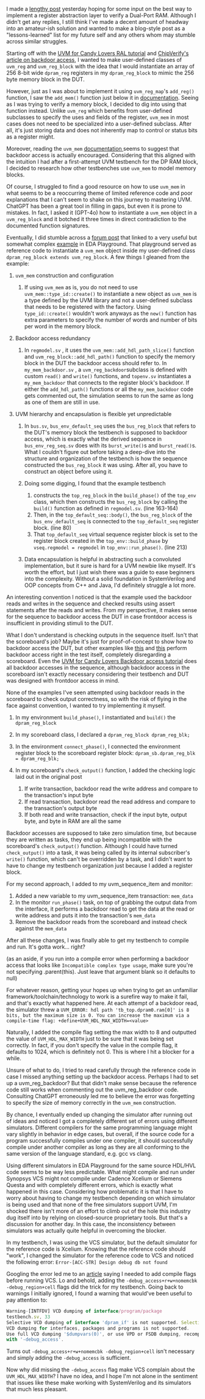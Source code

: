 I made a [lengthy post](https://www.reddit.com/r/FPGA/comments/1fsjpuf/uvm_register_abstraction_layer/) yesterday hoping for some input on the best way to implement a register abstraction layer to verify a Dual-Port RAM. Although I didn't get any replies, I still think I've made a decent amount of headway into an amateur-ish solution and wanted to make a blog-style post as a "lessons-learned" list for my future self and any others whom may stumble across similar struggles.

Starting off with the [UVM for Candy Lovers RAL tutorial](https://cluelogic.com/2012/10/uvm-tutorial-for-candy-lovers-register-abstraction/) and [ChipVerify's article on backdoor access](https://www.chipverify.com/uvm/uvm-register-backdoor-access), I wanted to make user-defined classes of `uvm_reg` and `uvm_reg_block` with the idea that I would instantiate an array of 256 8-bit wide `dpram_reg` registers in my `dpram_reg_block` to mimic the 256 byte memory block in the DUT.

However, just as I was about to implement it using `uvm_reg_map`'s `add_reg()` function, I saw the `add_mem()` function just below it in [documentation](https://verificationacademy.com/verification-methodology-reference/uvm/docs_1.1b/html/files/reg/uvm_reg_map-svh.html#uvm_reg_map.add_reg). Seeing as I was trying to verify a memory block, I decided to dig into using that function instead. Unlike `uvm_reg` which benefits from user-defined subclasses to specify the uses and fields of the register, `uvm_mem` in most cases does not need to be specialized into a user-defined subclass. After all, it's just storing data and does not inherently map to control or status bits as a register might.

Moreover, reading the `uvm_mem` [documentation ](https://verificationacademy.com/verification-methodology-reference/uvm/docs_1.1b/html/files/reg/uvm_mem-svh.html#uvm_mem)seems to suggest that backdoor access is actually encouraged. Considering that this aligned with the intuition I had after a first-attempt UVM testbench for the DP RAM block, I decided to research how other testbenches use `uvm_mem` to model memory blocks.

Of course, I struggled to find a good resource on how to use `uvm_mem` in what seems to be a reoccurring theme of limited reference code and poor explanations that I can't seem to shake on this journey to mastering UVM. ChatGPT has been a great tool in filling in gaps, but even it is prone to mistakes. In fact, I asked it (GPT-4o) how to instantiate a `uvm_mem` object in a `uvm_reg_block` and it botched it three times in direct contradiction to the documented function signatures.

Eventually, I did stumble across a [forum post](https://verificationacademy.com/forums/t/back-door-access-for-uvm-mem/40973) that linked to a very useful but somewhat complex [example](https://www.edaplayground.com/x/6DJg) in EDA Playground. That playground served as reference code to instantiate a `uvm_mem` object inside my user-defined class `dpram_reg_block extends uvm_reg_block`. A few things I gleaned from the example:


1. `uvm_mem` construction and configuration

   
   1. If using `uvm_mem` as is, you do not need to use `uvm_mem::type_id::create()` to instantiate a new object as `uvm_mem` is a type defined by the UVM library and not a user-defined subclass that needs to be registered with the factory. Using `type_id::create()` wouldn't work anyways as the `new()` function has extra parameters to specify the number of words and number of bits per word in the memory block.
2. Backdoor access redundancy

   
   1. In `regmodel.sv` , it uses the `uvm_mem::add_hdl_path_slice()` function and `uvm_reg_block::add_hdl_path()` function to specify the memory block in the DUT the backdoor access should refer to. In `my_mem_backdoor.sv` , a `uvm_reg_backdoor`subclass is defined with custom `read()` and `write()` functions, and `topenv.sv` instantiates a `my_mem_backdoor` that connects to the register block's backdoor. If either the `add_hdl_path()` functions or all the `my_mem_backdoor` code gets commented out, the simulation seems to run the same as long as one of them are still in use.
3. UVM hierarchy and encapsulation is flexible yet unpredictable

   
   1. In `bus.sv`, `bus_env_default_seq` uses the `bus_reg_block` that refers to the DUT's memory block the testbench is supposed to backdoor access, which is exactly what the derived sequence in `bus_env_reg_seq.sv` does with its `burst_write()`s and `burst_read()`s. What I couldn't figure out before taking a deep-dive into the structure and organization of the testbench is how the sequence constructed the `bus_reg_block` it was using. After all, you have to construct an object before using it.
   2. Doing some digging, I found that the example testbench

      
      1. constructs the `top_reg_block` in the `build_phase()` of the `top_env` class, which then constructs the `bus_reg_block` by calling the `build()` function as defined in `regmodel.sv`. (line 163-164)
      2. Then, in the `top_default_seq::body()`, the `bus_reg_block` of the `bus_env_default_seq` is connected to the `top_default_seq` register block. (line 80)
      3. That `top_default_seq` virtual sequence register block is set to the register block created in the `top_env::build_phase` by `vseq.regmodel = regmodel` in `top_env::run_phase()`. (line 213)
   3. Data encapsulation is helpful in abstracting such a convoluted implementation, but it sure is hard for a UVM newbie like myself. It's worth the effort, but I just wish there was a guide to ease beginners into the complexity. Without a solid foundation in SystemVerilog and OOP concepts from C++ and Java, I'd definitely struggle a lot more.

An interesting convention I noticed is that the example used the backdoor reads and writes in the sequence and checked results using assert statements after the reads and writes. From my perspective, it makes sense for the sequence to backdoor access the DUT in case frontdoor access is insufficient in providing stimuli to the DUT.

What I don't understand is checking outputs in the sequence itself. Isn't that the scoreboard's job? Maybe it's just for proof-of-concept to show how to backdoor access the DUT, but other examples like [this](https://www.edaplayground.com/x/3Zw6) and [this](https://www.edaplayground.com/x/Rfjn) perform backdoor access right in the test itself, completely disregarding a scoreboard. Even the [UVM for Candy Lovers Backdoor access tutorial](https://www.edaplayground.com/x/EVA) does all backdoor accesses in the sequence, although backdoor access in the scoreboard isn't exactly necessary considering their testbench and DUT was designed with frontdoor access in mind.

None of the examples I've seen attempted using backdoor reads in the scoreboard to check output correctness, so with the risk of flying in the face against convention, I wanted to try implementing it myself.


1. In my environment `build_phase()`, I instantiated and `build()` the `dpram_reg_block`
2. In my scoreboard class, I declared a `dpram_reg_block dpram_reg_blk;`
3. In the environment `connect_phase()`, I connected the environment register block to the scoreboard register block: `dpram_sb.dpram_reg_blk = dpram_reg_blk;`
4. In my scoreboard's `check_output()` function, I added the checking logic laid out in the original post

   
   1. If write transaction, backdoor read the write address and compare to the transaction's input byte
   2. If read transaction, backdoor read the read address and compare to the transaction's output byte
   3. If both read and write transaction, check if the input byte, output byte, and byte in RAM are all the same

Backdoor accesses are supposed to take zero simulation time, but because they are written as tasks, they end up being incompatible with the scoreboard's `check_output()` function. Although I could have turned `check_output()` into a task, it was being called by its internal subscriber's `write()` function, which can't be overridden by a task, and I didn't want to have to change my testbench organization just because I added a register block.

For my second approach, I added to my uvm_sequence_item and monitor:


1. Added a new variable to my uvm_sequence_item transaction: `mem_data`
2. In the monitor `run_phase()` task, on top of grabbing the output data from the interface, it performs a backdoor read to get the data at the read or write address and puts it into the transaction's `mem_data`
3. Remove the backdoor reads from the scoreboard and instead check against the `mem_data`

After all these changes, I was finally able to get my testbench to compile and run. It's gotta work... right?

(as an aside, if you run into a compile error when performing a backdoor access that looks like `Incompatible complex type usage`, make sure you're not specifying .parent(this). Just leave that argument blank so it defaults to null)

For whatever reason, getting your hopes up when trying to get an unfamiliar framework/toolchain/technology to work is a surefire way to make it fail, and that's exactly what happened here. At each attempt of a backdoor read, the simulator threw a `UVM_ERROR: hdl path 'tb_top.dpram0.ram[0]' is 8 bits, but the maximum size is 0. You can increase the maximum via a compile-time flag: +define+UVM_HDL_MAX_WIDTH=<value>`

Naturally, I added the compile flag setting the max width to 8 and outputted the value of `UVM_HDL_MAX_WIDTH` just to be sure that it was being set correctly. In fact, if you don't specify the value in the compile flag, it defaults to 1024, which is definitely not 0. This is where I hit a blocker for a while.

Unsure of what to do, I tried to read carefully through the reference code in case I missed anything setting up the backdoor access. Perhaps I had to set up a uvm_reg_backdoor? But that didn't make sense because the reference code still works when commenting out the uvm_reg_backdoor code. Consulting ChatGPT erroneously led me to believe the error was forgetting to specify the size of memory correctly in the `uvm_mem` construction.

By chance, I eventually ended up changing the simulator after running out of ideas and noticed I got a completely different set of errors using different simulators. Different compilers for the same programming language might vary slightly in behavior in edge cases, but overall, if the source code for a program successfully compiles under one compiler, it should successfully compile under another compiler as long as they are all conforming to the same version of the language standard, e.g. gcc vs clang.

Using different simulators in EDA Playground for the same source HDL/HVL code seems to be way less predictable. What might compile and run under Synopsys VCS might not compile under Cadence Xcelium or Siemens Questa and with completely different errors, which is exactly what happened in this case. Considering how problematic it is that I have to worry about having to change my testbench depending on which simulator is being used and that none of the free simulators support UVM, I'm shocked there isn't more of an effort to climb out of the hole this industry dug itself into by relying on closed-source proprietary tools. But that's a discussion for another day. In this case, the inconsistency between simulators was actually quite helpful in overcoming the blocker.

In my testbench, I was using the VCS simulator, but the default simulator for the reference code is Xcelium. Knowing that the reference code should "work", I changed the simulator for the reference code to VCS and noticed the following error: `Error-[ACC-STR] Design debug db not found`

Googling the error led me to an [article](https://developer.arm.com/documentation/ka004963/latest/) saying I needed to add compile flags before running VCS. Lo and behold, adding the `-debug_access+r+w+nomemcbk -debug_region+cell` flags did the trick for my testbench. Going back to warnings I initially ignored, I found a warning that would've been useful to pay attention to:

```javascript
Warning-[INTFDV] VCD dumping of interface/program/package
testbench.sv, 33
Selective VCD dumping of interface 'dpram_if' is not supported. Selective
VCD dumping for interfaces, packages and programs is not supported.
Use full VCD dumping '$dumpvars(0)', or use VPD or FSDB dumping, recompile
with '-debug_access'.
```

Turns out `-debug_access+r+w+nomemcbk -debug_region+cell` isn't necessary and simply adding the `-debug_access` is sufficient.

Now why did missing the `-debug_access` flag make VCS complain about the `UVM_HDL_MAX_WIDTH`? I have no idea, and I hope I'm not alone in the sentiment that issues like these make working with SystemVerilog and its simulators that much less pleasant.